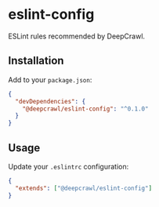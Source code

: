 # eslint-config

ESLint rules recommended by DeepCrawl.

## Installation

Add to your `package.json`:

```json
{
  "devDependencies": {
    "@deepcrawl/eslint-config": "^0.1.0"
  }
}
```

## Usage

Update your `.eslintrc` configuration:

```json
{
  "extends": ["@deepcrawl/eslint-config"]
}
```
